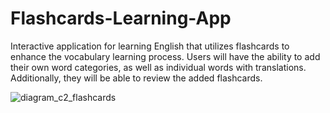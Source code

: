 # Flashcards-Learning-App

Interactive application for learning English that utilizes flashcards to enhance the vocabulary learning process. Users will have the ability to add their own word categories, as well as individual words with translations. Additionally, they will be able to review the added flashcards.

![diagram_c2_flashcards](https://github.com/mniepokoj/English-Vocabulary-Flashcards-Learning-App/assets/79061647/20ae1413-eaa8-47b3-841a-eb9a4663d95c)
